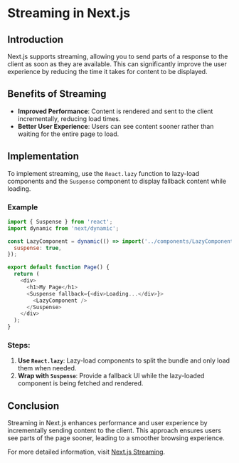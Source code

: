 # Streaming in Next.js

## Introduction

Next.js supports streaming, allowing you to send parts of a response to the client as soon as they are available. This can significantly improve the user experience by reducing the time it takes for content to be displayed.

## Benefits of Streaming

- **Improved Performance**: Content is rendered and sent to the client incrementally, reducing load times.
- **Better User Experience**: Users can see content sooner rather than waiting for the entire page to load.

## Implementation

To implement streaming, use the `React.lazy` function to lazy-load components and the `Suspense` component to display fallback content while loading.

### Example

```javascript
import { Suspense } from 'react';
import dynamic from 'next/dynamic';

const LazyComponent = dynamic(() => import('../components/LazyComponent'), {
  suspense: true,
});

export default function Page() {
  return (
    <div>
      <h1>My Page</h1>
      <Suspense fallback={<div>Loading...</div>}>
        <LazyComponent />
      </Suspense>
    </div>
  );
}
```

### Steps:

1. **Use `React.lazy`**: Lazy-load components to split the bundle and only load them when needed.
2. **Wrap with `Suspense`**: Provide a fallback UI while the lazy-loaded component is being fetched and rendered.

## Conclusion

Streaming in Next.js enhances performance and user experience by incrementally sending content to the client. This approach ensures users see parts of the page sooner, leading to a smoother browsing experience.

For more detailed information, visit [Next.js Streaming](https://nextjs.org/learn/dashboard-app/streaming).